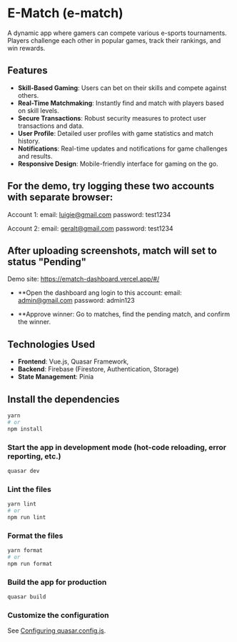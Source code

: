 # E-Match (e-match)

A dynamic app where gamers can compete various e-sports tournaments. Players challenge each other in popular games, track their rankings, and win rewards.

## Features

- **Skill-Based Gaming**: Users can bet on their skills and compete against others.
- **Real-Time Matchmaking**: Instantly find and match with players based on skill levels.
- **Secure Transactions**: Robust security measures to protect user transactions and data.
- **User Profile**: Detailed user profiles with game statistics and match history.
- **Notifications**: Real-time updates and notifications for game challenges and results.
- **Responsive Design**: Mobile-friendly interface for gaming on the go.

## For the demo, try logging these two accounts with separate browser:
Account 1:
email: luigie@gmail.com
password: test1234

Account 2:
email: geralt@gmail.com
password: test1234

## After uploading screenshots, match will set to status "Pending"
Demo site: 
https://ematch-dashboard.vercel.app/#/

- **Open the dashboard ang login to this account:
  email: admin@gmail.com
  password: admin123
  
- **Approve winner: Go to matches, find the pending match, and confirm the winner.

## Technologies Used

- **Frontend**: Vue.js, Quasar Framework,
- **Backend**: Firebase (Firestore, Authentication, Storage)
- **State Management**: Pinia

## Install the dependencies
```bash
yarn
# or
npm install
```

### Start the app in development mode (hot-code reloading, error reporting, etc.)
```bash
quasar dev
```


### Lint the files
```bash
yarn lint
# or
npm run lint
```


### Format the files
```bash
yarn format
# or
npm run format
```



### Build the app for production
```bash
quasar build
```

### Customize the configuration
See [Configuring quasar.config.js](https://v2.quasar.dev/quasar-cli-vite/quasar-config-js).
